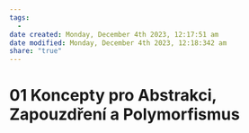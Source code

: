 ```yaml
---
tags:
  - 
date created: Monday, December 4th 2023, 12:17:51 am
date modified: Monday, December 4th 2023, 12:18:342 am
share: "true"
---
```


# 01 Koncepty pro Abstrakci, Zapouzdření a Polymorfismus